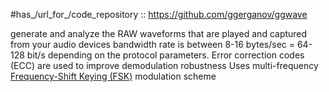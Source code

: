 
#has_/url_for_/code_repository :: https://github.com/ggerganov/ggwave 

generate and analyze the RAW waveforms that are played and captured from your audio devices 
bandwidth rate is between 8-16 bytes/sec  =  64-128 bit/s depending on the protocol parameters. 
Error correction codes (ECC) are used to improve demodulation robustness 
Uses multi-frequency [Frequency-Shift Keying (FSK)](https://en.wikipedia.org/wiki/Frequency-shift_keying) modulation scheme 


